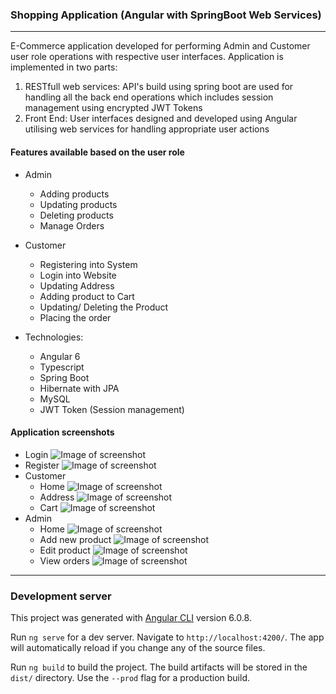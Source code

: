 ### Shopping Application (Angular with SpringBoot Web Services)
---------
E-Commerce application developed for performing Admin and Customer user role operations with respective user interfaces. Application is implemented in two parts:
1. RESTfull web services: API's build using spring boot are used for handling all the back end operations which includes session management using encrypted JWT Tokens 
2. Front End: User interfaces designed and developed using Angular utilising web services for handling appropriate user actions  

#### Features available based on the user role
* Admin
  * Adding products
  * Updating products
  * Deleting products
  * Manage Orders
* Customer
  * Registering into System
  * Login into Website
  * Updating Address
  * Adding product to Cart
  * Updating/ Deleting the Product
  * Placing the order

* Technologies: 
  * Angular 6
  * Typescript
  * Spring Boot
  * Hibernate with JPA 
  * MySQL
  * JWT Token (Session management)

#### Application screenshots
* Login 
    ![Image of screenshot](https://github.com/VenkataAnilKumar/Shopping-WebApplication-Angular/src/assets/Screenshots/LoginScreen.png)
* Register 
    ![Image of screenshot](https://github.com/VenkataAnilKumar/Shopping-WebApplication-Angular/src/assets/Screenshots/RegisterScreen.png)
* Customer 
    * Home 
        ![Image of screenshot](https://github.com/VenkataAnilKumar/Shopping-WebApplication-Angular/src/assets/Screenshots/CustHome.png)
    * Address 
        ![Image of screenshot](https://github.com/VenkataAnilKumar/Shopping-WebApplication-Angular/src/assets/Screenshots/CustAddress.png)
    * Cart 
        ![Image of screenshot](https://github.com/VenkataAnilKumar/Shopping-WebApplication-Angular/src/assets/Screenshots/CartScreen.png)
* Admin 
    * Home
        ![Image of screenshot](https://github.com/VenkataAnilKumar/Shopping-WebApplication-Angular/src/assets/Screenshots/AdminHome.png)
    * Add new product 
        ![Image of screenshot](https://github.com/VenkataAnilKumar/Shopping-WebApplication-Angular/src/assets/Screenshots/AddProduct.png)
    * Edit product 
        ![Image of screenshot](https://github.com/VenkataAnilKumar/Shopping-WebApplication-Angular/src/assets/Screenshots/EditProduct.png)
    * View orders 
        ![Image of screenshot](https://github.com/VenkataAnilKumar/Shopping-WebApplication-Angular/src/assets/Screenshots/OrderScreen.png)
---------
### Development server

This project was generated with [Angular CLI](https://github.com/angular/angular-cli) version 6.0.8.

Run `ng serve` for a dev server. Navigate to `http://localhost:4200/`. The app will automatically reload if you change any of the source files.

Run `ng build` to build the project. The build artifacts will be stored in the `dist/` directory. Use the `--prod` flag for a production build.

